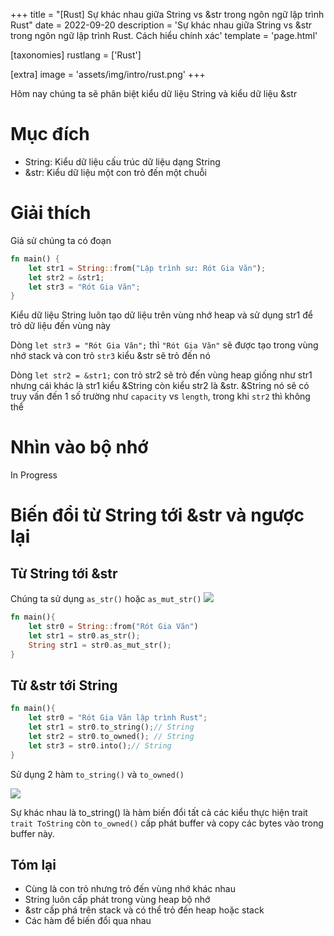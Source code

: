 +++
title = "[Rust] Sự khác nhau giữa String vs &str trong ngôn ngữ lập trình Rust"
date = 2022-09-20
description = 'Sự khác nhau giữa String vs &str trong ngôn ngữ lập trình Rust. Cách hiểu chính xác'
template = 'page.html'

[taxonomies]
rustlang = ['Rust']

[extra]
image = 'assets/img/intro/rust.png'
+++

Hôm nay chúng ta sẽ phân biệt kiểu dữ liệu String và kiểu dữ liệu &str

# Mục đích

- String: Kiểu dữ liệu cấu trúc dữ liệu dạng String
- &str: Kiểu dữ liệu một con trỏ đến một chuỗi


# Giải thích

Giả sử chúng ta có đoạn
```rust
fn main() {
    let str1 = String::from("Lập trình sư: Rót Gia Văn");
    let str2 = &str1;
    let str3 = "Rót Gia Văn";
}
```

Kiểu dữ liệu String luôn tạo dữ liệu trên vùng nhớ heap và sử dụng str1 để trỏ dữ liệu đến vùng này

Dòng `let str3 = "Rót Gia Văn";` thì `"Rót Gia Văn"` sẽ được tạo trong vùng nhớ stack và con trỏ `str3` kiểu &str sẽ trỏ đến nó

Dòng `let str2 = &str1;` con trỏ str2 sẽ trỏ đến vùng heap giống như str1
nhưng cái khác là str1 kiểu &String còn kiểu str2 là &str. &String nó sẽ có truy vấn đến 1 số trường như `capacity` vs `length`, trong khi `str2` thì không thể

# Nhìn vào bộ nhớ
In Progress


# Biến đổi từ String tới &str và ngược lại

## Từ String tới &str

Chúng ta sử dụng ```as_str()``` hoặc ```as_mut_str()```
<img src="/assets/img/rust/rust-string-vs-str-in-rust2.png">

```rust
fn main(){
    let str0 = String::from("Rót Gia Văn")
    let str1 = str0.as_str();
    String str1 = str0.as_mut_str();
}


```
## Từ &str tới String

```rust
fn main(){
    let str0 = "Rót Gia Văn lập trình Rust";
    let str1 = str0.to_string();// String
    let str2 = str0.to_owned(); // String
    let str3 = str0.into();// String
}
```

Sử dụng 2 hàm `to_string()` và `to_owned()`

<img src="/assets/img/rust/rust-string-vs-str-in-rust1.png">

Sự khác nhau là to_string() là hàm biến đổi tất cả các kiểu thực hiện trait
`trait ToString` còn `to_owned()` cấp phát buffer và copy các bytes vào trong buffer này.

## Tóm lại

- Cùng là con trỏ nhưng trỏ đến vùng nhớ khác nhau
- String luôn cấp phát trong vùng heap bộ nhớ
- &str cấp phá trên stack và có thể trỏ đến heap hoặc stack
- Các hàm để biến đổi qua nhau

